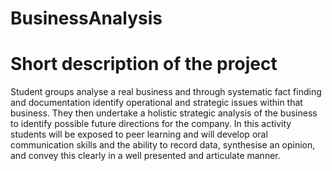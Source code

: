 # BusinessAnalysis

# Short description of the project

Student groups analyse a real business and through systematic fact finding and documentation identify operational and strategic issues within that business. 
They then undertake a holistic strategic analysis of the business to identify possible future directions for the company. 
In this activity students will be exposed to peer learning and will develop oral communication skills and the ability to record data, 
synthesise an opinion, and convey this clearly in a well presented and articulate manner.

